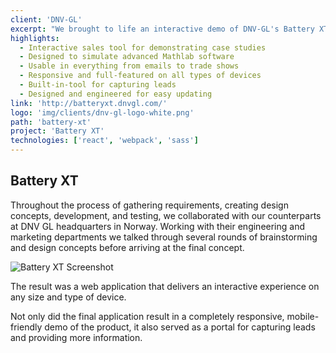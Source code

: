 ```yaml
---
client: 'DNV-GL'
excerpt: "We brought to life an interactive demo of DNV-GL's Battery XT product leveraged by business and government clients around the globe to advance the safety and sustainability of their organizations."
highlights:
  - Interactive sales tool for demonstrating case studies
  - Designed to simulate advanced Mathlab software
  - Usable in everything from emails to trade shows
  - Responsive and full-featured on all types of devices
  - Built-in-tool for capturing leads
  - Designed and engineered for easy updating
link: 'http://batteryxt.dnvgl.com/'
logo: 'img/clients/dnv-gl-logo-white.png'
path: 'battery-xt'
project: 'Battery XT'
technologies: ['react', 'webpack', 'sass']
---
```


## Battery XT

Throughout the process of gathering requirements, creating design concepts, development, and testing, we collaborated with our counterparts at DNV GL headquarters in Norway. Working with their engineering and marketing departments we talked through several rounds of brainstorming and design concepts before arriving at the final concept.

![Battery XT Screenshot](/img/caseStudies/dnvgl-mock.png)

The result was a web application that delivers an interactive experience on any size and type of device.

Not only did the final application result in a completely responsive, mobile-friendly demo of the product, it also served as a portal for capturing leads and providing more information.
